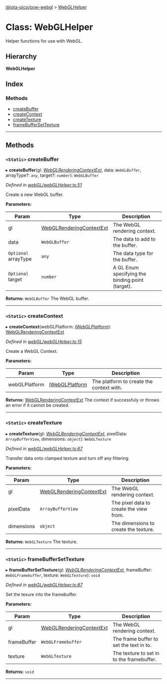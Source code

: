 [@iota-pico/pow-webgl](../README.md) > [WebGLHelper](../classes/webglhelper.md)

# Class: WebGLHelper

Helper functions for use with WebGL.

## Hierarchy

**WebGLHelper**

## Index

### Methods

* [createBuffer](webglhelper.md#createbuffer)
* [createContext](webglhelper.md#createcontext)
* [createTexture](webglhelper.md#createtexture)
* [frameBufferSetTexture](webglhelper.md#framebuffersettexture)

---

## Methods

<a id="createbuffer"></a>

### `<Static>` createBuffer

▸ **createBuffer**(gl: *[WebGLRenderingContextExt](../interfaces/webglrenderingcontextext.md)*, data: *`WebGLBuffer`*, arrayType?: *`any`*, target?: *`number`*): `WebGLBuffer`

*Defined in [webGL/webGLHelper.ts:51](https://github.com/iota-pico/pow-webgl/blob/288fe51/src/webGL/webGLHelper.ts#L51)*

Create a new WebGL buffer.

**Parameters:**

| Param | Type | Description |
| ------ | ------ | ------ |
| gl | [WebGLRenderingContextExt](../interfaces/webglrenderingcontextext.md) |  The WebGL rendering context. |
| data | `WebGLBuffer` |  The data to add to the buffer. |
| `Optional` arrayType | `any` |  The data type for the buffer. |
| `Optional` target | `number` |  A GL Enum specifying the binding point (target). |

**Returns:** `WebGLBuffer`
The WebGL buffer.

___
<a id="createcontext"></a>

### `<Static>` createContext

▸ **createContext**(webGLPlatform: *[IWebGLPlatform](../interfaces/iwebglplatform.md)*): [WebGLRenderingContextExt](../interfaces/webglrenderingcontextext.md)

*Defined in [webGL/webGLHelper.ts:15](https://github.com/iota-pico/pow-webgl/blob/288fe51/src/webGL/webGLHelper.ts#L15)*

Create a WebGL Context.

**Parameters:**

| Param | Type | Description |
| ------ | ------ | ------ |
| webGLPlatform | [IWebGLPlatform](../interfaces/iwebglplatform.md) |  The platform to create the context with. |

**Returns:** [WebGLRenderingContextExt](../interfaces/webglrenderingcontextext.md)
The context if successfuly or throws an error if it cannot be created.

___
<a id="createtexture"></a>

### `<Static>` createTexture

▸ **createTexture**(gl: *[WebGLRenderingContextExt](../interfaces/webglrenderingcontextext.md)*, pixelData: *`ArrayBufferView`*, dimensions: *`object`*): `WebGLTexture`

*Defined in [webGL/webGLHelper.ts:67](https://github.com/iota-pico/pow-webgl/blob/288fe51/src/webGL/webGLHelper.ts#L67)*

Transfer data onto clamped texture and turn off any filtering

**Parameters:**

| Param | Type | Description |
| ------ | ------ | ------ |
| gl | [WebGLRenderingContextExt](../interfaces/webglrenderingcontextext.md) |  The WebGL rendering context. |
| pixelData | `ArrayBufferView` |  The pixel data to create the view from. |
| dimensions | `object` |  The dimensions to create the texture. |

**Returns:** `WebGLTexture`
The texture.

___
<a id="framebuffersettexture"></a>

### `<Static>` frameBufferSetTexture

▸ **frameBufferSetTexture**(gl: *[WebGLRenderingContextExt](../interfaces/webglrenderingcontextext.md)*, frameBuffer: *`WebGLFramebuffer`*, texture: *`WebGLTexture`*): `void`

*Defined in [webGL/webGLHelper.ts:87](https://github.com/iota-pico/pow-webgl/blob/288fe51/src/webGL/webGLHelper.ts#L87)*

Set the texure into the framebuffer.

**Parameters:**

| Param | Type | Description |
| ------ | ------ | ------ |
| gl | [WebGLRenderingContextExt](../interfaces/webglrenderingcontextext.md) |  The WebGL rendering context. |
| frameBuffer | `WebGLFramebuffer` |  The frame buffer to set the text in to. |
| texture | `WebGLTexture` |  The texture to set in to the framebuffer. |

**Returns:** `void`

___

